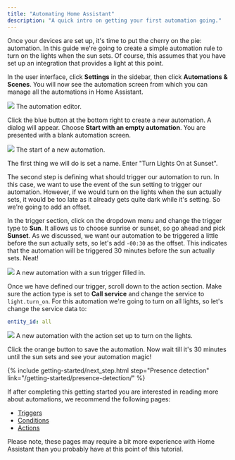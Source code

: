 ```yaml
---
title: "Automating Home Assistant"
description: "A quick intro on getting your first automation going."
---
```


Once your devices are set up, it's time to put the cherry on the pie: automation. In this guide we're going to create a simple automation rule to turn on the lights when the sun sets. Of course, this assumes that you have set up an integration that provides a light at this point.

In the user interface, click **Settings** in the sidebar, then click **Automations & Scenes**. You will now see the automation screen from which you can manage all the automations in Home Assistant.

<p class='img'>
<img src='/images/getting-started/automation-editor.png'>
The automation editor.
</p>

Click the blue button at the bottom right to create a new automation. A dialog will appear. Choose **Start with an empty automation**. You are presented with a blank automation screen.

<p class='img'>
<img src='/images/getting-started/new-automation.png'>
The start of a new automation.
</p>

The first thing we will do is set a name. Enter "Turn Lights On at Sunset".

The second step is defining what should trigger our automation to run. In this case, we want to use the event of the sun setting to trigger our automation. However, if we would turn on the lights when the sun actually sets, it would be too late as it already gets quite dark while it's setting. So we're going to add an offset.

In the trigger section, click on the dropdown menu and change the trigger type to **Sun**. It allows us to choose sunrise or sunset, so go ahead and pick **Sunset**. As we discussed, we want our automation to be triggered a little before the sun actually sets, so let's add `-00:30` as the offset. This indicates that the automation will be triggered 30 minutes before the sun actually sets. Neat!

<p class='img'>
<img src='/images/getting-started/new-trigger.png'>
A new automation with a sun trigger filled in.
</p>

Once we have defined our trigger, scroll down to the action section. Make sure the action type is set to **Call service** and change the service to `light.turn_on`. For this automation we're going to turn on all lights, so let's change the service data to:

```yaml
entity_id: all
```

<p class='img'>
<img src='/images/getting-started/action.png'>
A new automation with the action set up to turn on the lights.
</p>

Click the orange button to save the automation. Now wait till it's 30 minutes until the sun sets and see your automation magic!

{% include getting-started/next_step.html step="Presence detection" link="/getting-started/presence-detection/" %}

If after completing this getting started you are interested in reading more
about automations, we recommend the following pages:

- [Triggers](/docs/automation/trigger/)
- [Conditions](/docs/automation/condition/)
- [Actions](/docs/automation/action/)

Please note, these pages may require a bit more experience with Home Assistant
than you probably have at this point of this tutorial.

